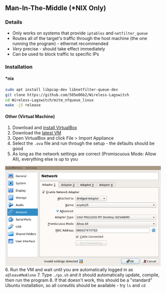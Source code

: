 ## Man-In-The-Middle (\*NIX Only)
### Details
* Only works on systems that provide `iptables` and `netfilter_queue`
* Routes all of the target's traffic through the host machine (the one running the program) - ethernet recommended
* *Very* precise - should take effect immediately
* Can be used to block traffic to specific IPs

### Installation
#### \*nix
```bash
sudo apt install libpcap-dev libnetfilter-queue-dev
git clone https://github.com/505e06b2/Wireless-Lagswitch
cd Wireless-Lagswitch/mitm_nfqueue_linux
make -j5 release
```

#### Other (Virtual Machine)
1. Download and [install VirtualBox](https://www.virtualbox.org)
2. Download the [latest VM](https://github.com/505e06b2/Wireless-Lagswitch/releases)
3. Open VirtualBox and click File > Import Appliance
4. Select the `.ova` file and run through the setup - the defaults should be good
5. As long as the network settings are correct (Promiscuous Mode: Allow All), everything else is up to you

![](https://raw.githubusercontent.com/505e06b2/Wireless-Lagswitch/master/mitm_nfqueue_linux/virtualbox_network.png)
6. Run the VM and wait until you are automatically logged in as `x@leaveMeAlone`
7. Type `./go.sh` and it should automatically update, compile, then run the program
8. If that doesn't work, this should be a "standard" Ubuntu installation, so all coreutils should be available - try `ls` and `cd`

